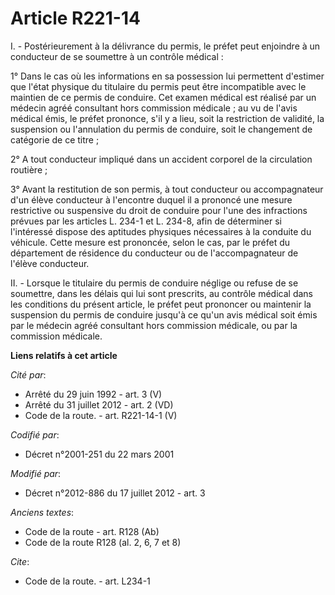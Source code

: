 # Article R221-14

I. - Postérieurement à la délivrance du permis, le préfet peut enjoindre à un conducteur de se soumettre à un contrôle
médical :

1° Dans le cas où les informations en sa possession lui permettent d'estimer que l'état physique du titulaire du permis peut
être incompatible avec le maintien de ce permis de conduire. Cet examen médical est réalisé par un médecin agréé consultant
hors commission médicale ; au vu de l'avis médical émis, le préfet prononce, s'il y a lieu, soit la restriction de validité,
la suspension ou l'annulation du permis de conduire, soit le changement de catégorie de ce titre ; 

2° A tout conducteur impliqué dans un accident corporel de la circulation routière ; 

3° Avant la restitution de son permis, à tout conducteur ou accompagnateur d'un élève conducteur à l'encontre duquel il a
prononcé une mesure restrictive ou suspensive du droit de conduire pour l'une des infractions prévues par les articles L.
234-1 et L. 234-8, afin de déterminer si l'intéressé dispose des aptitudes physiques nécessaires à la conduite du véhicule.
Cette mesure est prononcée, selon le cas, par le préfet du département de résidence du conducteur ou de l'accompagnateur de
l'élève conducteur. 

II. - Lorsque le titulaire du permis de conduire néglige ou refuse de se soumettre, dans les délais qui lui sont prescrits,
au contrôle médical dans les conditions du présent article, le préfet peut prononcer ou maintenir la suspension du permis de
conduire jusqu'à ce qu'un avis médical soit émis par le médecin agréé consultant hors commission médicale, ou par la
commission médicale.

**Liens relatifs à cet article**

_Cité par_:

  - Arrêté du 29 juin 1992 - art. 3 (V)
  - Arrêté du 31 juillet 2012 - art. 2 (VD)
  - Code de la route. - art. R221-14-1 (V)

_Codifié par_:

  - Décret n°2001-251 du 22 mars 2001

_Modifié par_:

  - Décret n°2012-886 du 17 juillet 2012 - art. 3

_Anciens textes_:

  - Code de la route - art. R128 (Ab)
  - Code de la route R128 (al. 2, 6, 7 et 8)

_Cite_:

  - Code de la route. - art. L234-1
